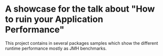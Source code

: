 # A showcase for the talk about "How to ruin your Application Performance"
This project contains in several packages samples which show the different runtime performance mostly as JMH benchmarks.